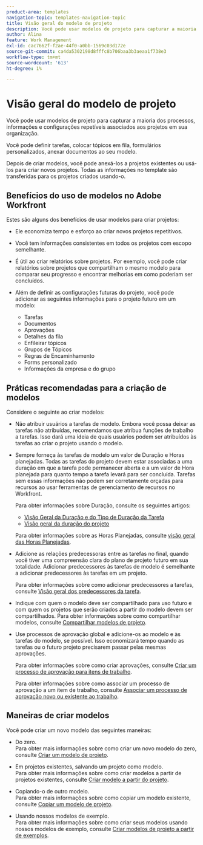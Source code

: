 ```yaml
---
product-area: templates
navigation-topic: templates-navigation-topic
title: Visão geral do modelo de projeto
description: Você pode usar modelos de projeto para capturar a maioria dos processos, informações e configurações repetíveis associados aos projetos em sua organização.
author: Alina
feature: Work Management
exl-id: cac7662f-f2ae-44f0-a0bb-1569c03d172e
source-git-commit: ca4da5302198d8fffc8b706baa3b3aeaa1f738e3
workflow-type: tm+mt
source-wordcount: '613'
ht-degree: 1%

---
```


# Visão geral do modelo de projeto

<!-- Audited: 12/2023 -->

Você pode usar modelos de projeto para capturar a maioria dos processos, informações e configurações repetíveis associados aos projetos em sua organização.

Você pode definir tarefas, colocar tópicos em fila, formulários personalizados, anexar documentos ao seu modelo.

Depois de criar modelos, você pode anexá-los a projetos existentes ou usá-los para criar novos projetos. Todas as informações no template são transferidas para os projetos criados usando-o.

## Benefícios do uso de modelos no Adobe Workfront

Estes são alguns dos benefícios de usar modelos para criar projetos:

* Ele economiza tempo e esforço ao criar novos projetos repetitivos.
* Você tem informações consistentes em todos os projetos com escopo semelhante.
* É útil ao criar relatórios sobre projetos. Por exemplo, você pode criar relatórios sobre projetos que compartilham o mesmo modelo para comparar seu progresso e encontrar melhorias em como poderiam ser concluídos.
* Além de definir as configurações futuras do projeto, você pode adicionar as seguintes informações para o projeto futuro em um modelo:

   * Tarefas
   * Documentos
   * Aprovações
   * Detalhes da fila
   * Enfileirar tópicos
   * Grupos de Tópicos
   * Regras de Encaminhamento
   * Forms personalizado
   * Informações da empresa e do grupo

## Práticas recomendadas para a criação de modelos

<!--
<p data-mc-conditions="QuicksilverOrClassic.Draft mode">(NOTE:this is not an extensive list, but we are updating it as we go.)</p>
-->

Considere o seguinte ao criar modelos:

* Não atribuir usuários a tarefas de modelo. Embora você possa deixar as tarefas não atribuídas, recomendamos que atribua funções de trabalho a tarefas. Isso dará uma ideia de quais usuários podem ser atribuídos às tarefas ao criar o projeto usando o modelo.
* Sempre forneça às tarefas de modelo um valor de Duração e Horas planejadas. Todas as tarefas do projeto devem estar associadas a uma duração em que a tarefa pode permanecer aberta e a um valor de Hora planejada para quanto tempo a tarefa levará para ser concluída. Tarefas sem essas informações não podem ser corretamente orçadas para recursos ao usar ferramentas de gerenciamento de recursos no Workfront.

  Para obter informações sobre Duração, consulte os seguintes artigos:

   * [Visão Geral da Duração e do Tipo de Duração da Tarefa](../../../manage-work/tasks/taskdurtn/task-duration-and-duration-type.md)
   * [Visão geral da duração do projeto](../../../manage-work/projects/planning-a-project/project-duration.md)

  Para obter informações sobre as Horas Planejadas, consulte [visão geral das Horas Planejadas](../../../manage-work/tasks/task-information/planned-hours.md).

* Adicione as relações predecessoras entre as tarefas no final, quando você tiver uma compreensão clara do plano de projeto futuro em sua totalidade. Adicionar predecessores às tarefas de modelo é semelhante a adicionar predecessores às tarefas em um projeto.

  Para obter informações sobre como adicionar predecessores a tarefas, consulte [Visão geral dos predecessores da tarefa](../../../manage-work/tasks/use-prdcssrs/predecessors-overview.md).

* Indique com quem o modelo deve ser compartilhado para uso futuro e com quem os projetos que serão criados a partir do modelo devem ser compartilhados. Para obter informações sobre como compartilhar modelos, consulte [Compartilhar modelos de projeto](../../../manage-work/projects/create-and-manage-templates/share-project-template.md).
* Use processos de aprovação global e adicione-os ao modelo e às tarefas do modelo, se possível. Isso economizará tempo quando as tarefas ou o futuro projeto precisarem passar pelas mesmas aprovações.

  Para obter informações sobre como criar aprovações, consulte [Criar um processo de aprovação para itens de trabalho](../../../administration-and-setup/customize-workfront/configure-approval-milestone-processes/create-approval-processes.md).

  Para obter informações sobre como associar um processo de aprovação a um item de trabalho, consulte [Associar um processo de aprovação novo ou existente ao trabalho](../../../review-and-approve-work/manage-approvals/associate-approval-with-work.md).

## Maneiras de criar modelos

Você pode criar um novo modelo das seguintes maneiras:

* Do zero.\
  Para obter mais informações sobre como criar um novo modelo do zero, consulte [Criar um modelo de projeto](../../../manage-work/projects/create-and-manage-templates/create-template.md).

* Em projetos existentes, salvando um projeto como modelo.\
  Para obter mais informações sobre como criar modelos a partir de projetos existentes, consulte [Criar modelo a partir do projeto](../../../manage-work/projects/create-and-manage-templates/create-template-from-project.md).

* Copiando-o de outro modelo.\
  Para obter mais informações sobre como copiar um modelo existente, consulte [Copiar um modelo de projeto](../../../manage-work/projects/create-and-manage-templates/copy-template.md).

* Usando nossos modelos de exemplo.\
  Para obter mais informações sobre como criar seus modelos usando nossos modelos de exemplo, consulte [Criar modelos de projeto a partir de exemplos](../../../manage-work/projects/create-and-manage-templates/create-templates-from-examples.md).
